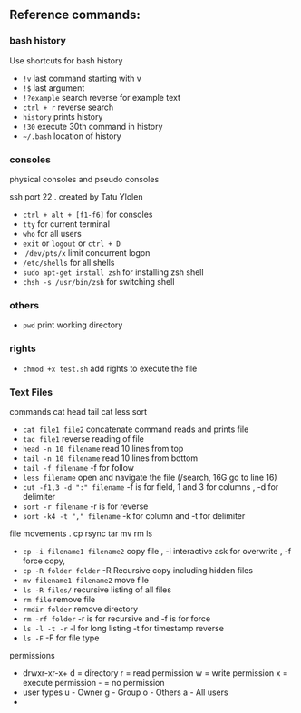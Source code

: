 ## Reference commands:


### bash history

Use shortcuts for bash history

* `!v`  last command starting with v
* `!$`   last argument
* `!?example` search reverse for example text
* `ctrl + r`  reverse search
* `history`   prints history
* `!30`  execute 30th command in history
* `~/.bash` location of history



### consoles

physical consoles and pseudo consoles

ssh port 22 .  created by Tatu Ylolen

* `ctrl + alt + [f1-f6]`  for consoles
* `tty`   for current terminal
* `who` for all users
* `exit` or `logout` or `ctrl + D`
*  `/dev/pts/x`  limit concurrent logon 
* `/etc/shells` for all shells
* `sudo apt-get install zsh` for installing zsh shell
* `chsh -s /usr/bin/zsh`  for switching shell

### others

* `pwd` print working directory

### rights

* `chmod +x test.sh`  add rights to execute the file

### Text Files

commands cat head tail cat less sort

* `cat file1 file2`   concatenate command reads and prints file
* `tac file1`  reverse reading of file
* `head -n 10 filename`  read 10 lines from top
* `tail -n 10 filename` read 10 lines from bottom
* `tail -f filename`   -f for follow
* `less filename`  open and navigate the file (/search, 16G go to line 16)
* `cut -f1,3 -d ":" filename`  -f is for field, 1 and 3 for columns , -d for delimiter 
* `sort -r filename` -r is for reverse
* `sort -k4 -t "," filename` -k for column and -t for delimiter

file movements . cp rsync tar mv rm ls 

* `cp -i filename1 filename2` copy file , -i interactive ask for overwrite , -f force copy, 
* `cp -R folder folder` -R Recursive copy including hidden files
* `mv filename1 filename2` move file
* `ls -R files/` recursive listing of all files
* `rm file`  remove file 
* `rmdir folder` remove directory
* `rm -rf folder` -r is for recursive and -f is for force
* `ls -l -t -r` -l for long listing -t for timestamp reverse
* `ls -F` -F for file type


permissions
* drwxr-xr-x+ 
            d = directory
            r = read permission
            w = write permission
            x = execute permission
            - = no permission
* user types
            u - Owner
            g - Group
            o - Others
            a - All users
* 







